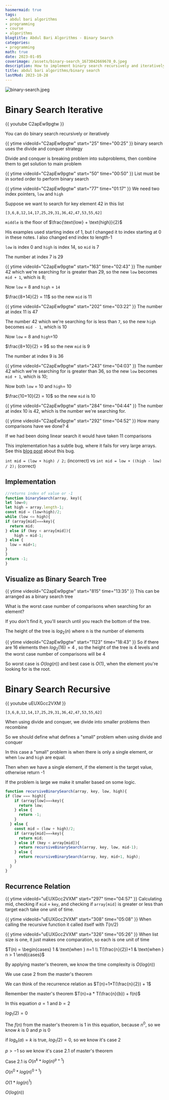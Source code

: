 ```yaml
---
hasmermaid: true
tags:
- abdul bari algorithms
- programming
- course
- algorithms
blogtitle: Abdul Bari Algorithms - Binary Search
categories:
- programming
math: true
date: 2023-01-05
coverimage: /assets/binary-search_1673042669678_0.jpeg
description: How to implement binary search recursively and iteratively
title: abdul bari algorithms/binary search
lastMod: 2023-10-28
---
```

![binary-search.jpeg](/assets/binary-search_1673042669678_0.jpeg)

# Binary Search Iterative


{{ youtube C2apEw9pgtw }}

You can do binary search recursively or iteratively

{{ ytime videoId="C2apEw9pgtw" start="25" time="00:25" }} binary search uses the divide and conquer strategy

Divide and conquer is breaking problem into subproblems, then combine them to get solution to main problem

{{ ytime videoId="C2apEw9pgtw" start="50" time="00:50" }} List must be in sorted order to perform binary search

{{ ytime videoId="C2apEw9pgtw" start="77" time="01:17" }} We need two index pointers, `low` and `high`

Suppose we want to search for key element 42 in this list

`[3,6,8,12,14,17,25,29,31,36,42,47,53,55,62]`

`middle` is the floor of $\frac{\text{low} + \text{high}}{2}$

His examples used starting index of 1, but I changed it to index starting at 0 in these notes. I also changed end index to length-1


`low` is index 0 and `high` is index 14, so `mid` is 7

The number at index 7 is 29

{{ ytime videoId="C2apEw9pgtw" start="163" time="02:43" }} The number 42 which we're searching for is greater than 29, so  the new `low` becomes `mid + 1`, which is 8;

Now `low` = 8 and `high` = `14`

$\frac{8+14}{2} = 11$ so the new `mid` is 11

{{ ytime videoId="C2apEw9pgtw" start="202" time="03:22" }} The number at index 11 is 47

The number 42 which we're searching for is less than `7`, so the new `high` becomes `mid - 1`, which is 10

Now `low` = 8 and `high`=10

$\frac{8+10}{2} = 9$ so the new `mid` is 9

The number at index 9 is 36

{{ ytime videoId="C2apEw9pgtw" start="243" time="04:03" }} The number 42 which we're searching for is greater than 36, so  the new `low` becomes `mid + 1`, which is 10;

Now both `low` = 10 and `high`= 10

$\frac{10+10}{2} = 10$ so the new `mid` is 10

{{ ytime videoId="C2apEw9pgtw" start="284" time="04:44" }} The number at index 10 is 42, which is the number we're searching for.

{{ ytime videoId="C2apEw9pgtw" start="292" time="04:52" }}  How many comparisons have we done? 4

If we had been doing linear search it would have taken 11 comparisons

This implementation has a subtle bug, where it fails for very large arrays. See this [blog post](https://ai.googleblog.com/2006/06/extra-extra-read-all-about-it-nearly.html) about this bug.

`int mid = (low + high) / 2;` (incorrect)
vs
`int mid = low + ((high - low) / 2);` (correct)


## Implementation


```js
//returns index of value or -1
function binarySearch(array, key){
let low=0;
let high = array.length-1;
const mid = (low+high)/2;
while (low <= high){
if (array[mid]===key){
  return mid;
} else if (key < array[mid]){
	high = mid-1;
} else {
  low = mid+1;
}
}
return -1;
}
```

## Visualize as Binary Search Tree


{{ ytime videoId="C2apEw9pgtw" start="815" time="13:35" }} This can be arranged as a binary search tree

What is the worst case number of comparisons when searching for an element?

If you don't find it, you'll search until you reach the bottom of the tree.

The height of the tree is $log_2(n)$ where n is the number of elements

{{ ytime videoId="C2apEw9pgtw" start="1123" time="18:43" }} So if there are 16 elements then $log_2(16)=4$ , so the height of the tree is 4 levels and the worst case number of comparisons will be 4

So worst case is $O(log(n))$ and best case is $O(1)$, when the element you're looking for is the root.

# Binary Search Recursive


{{ youtube uEUXGcc2VXM }}

`[3,6,8,12,14,17,25,29,31,36,42,47,53,55,62]`

When using divide and conquer, we divide into smaller problems then recombine

So we should define what defines a "small" problem when using divide and conquer

In this case a "small" problem is when there is only a single element, or when `low` and `high` are equal.

Then when we have a single element, if the element is the target value, otherwise return -1

If the problem is large we make it smaller based on some logic.

```js
function recursiveBinarySearch(array, key, low, high){
if (low === high){
    if (array[low]===key){
      return low;
    } else {
      return -1;
    }
  } else {
    const mid = (low + high)/2;
    if (array[mid]===key){
      return mid;
    } else if (key < array[mid]){
      return recursiveBinarySearch(array, key, low, mid-1);
    } else {
      return recursiveBinarySearch(array, key, mid+1, high);
    }
  }
}
```

## Recurrence Relation


{{ ytime videoId="uEUXGcc2VXM" start="297" time="04:57" }} Calculating mid, checking if `mid` = `key`, and checking if `array[mid]` is greater or less than target each take one unit of time.

{{ ytime videoId="uEUXGcc2VXM" start="308" time="05:08" }} When calling the recursive function it called itself with $T(n/2)$

{{ ytime videoId="uEUXGcc2VXM" start="326" time="05:26" }} When list size is one, it just makes one comparation, so each is one unit of time

$T(n) = \begin{cases} 1 & \text{when } n=1 \\ T(\frac{n}{2})+1 & \text{when } n > 1 \end{cases}$

By applying master's theorem, we know the time complexity is $O(log(n))$

We use case 2 from the master's theorem

We can think of the recurrence relation as $T(n)=1*T(\frac{n}{2}) + 1$

Remember the master's theorem $T(n)=a * T(\frac{n}{b}) + f(n)$

In this equation $a=1$ and $b=2$

$log_1(2)=0$

The $f(n)$ from the master's theorem is $1$ in this equation, because $n^0$, so we know $k$ is 0 and $p$ is 0

if $log_b(a) = k$ is true, $log_1(2)=0$,  so we know it's case 2

$p>-1$ so we know it's case 2.1 of master's theorem

Case 2.1 is  $O(n^k*log(n)^{p+1})$

$O(n^0*log(n)^{0+1})$

$O(1 * log(n)^1)$

$O(log(n))$
